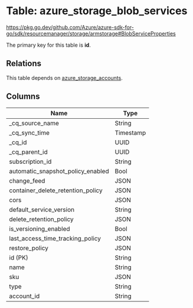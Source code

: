 # Table: azure_storage_blob_services

https://pkg.go.dev/github.com/Azure/azure-sdk-for-go/sdk/resourcemanager/storage/armstorage#BlobServiceProperties

The primary key for this table is **id**.

## Relations
This table depends on [azure_storage_accounts](azure_storage_accounts.md).


## Columns
| Name          | Type          |
| ------------- | ------------- |
|_cq_source_name|String|
|_cq_sync_time|Timestamp|
|_cq_id|UUID|
|_cq_parent_id|UUID|
|subscription_id|String|
|automatic_snapshot_policy_enabled|Bool|
|change_feed|JSON|
|container_delete_retention_policy|JSON|
|cors|JSON|
|default_service_version|String|
|delete_retention_policy|JSON|
|is_versioning_enabled|Bool|
|last_access_time_tracking_policy|JSON|
|restore_policy|JSON|
|id (PK)|String|
|name|String|
|sku|JSON|
|type|String|
|account_id|String|